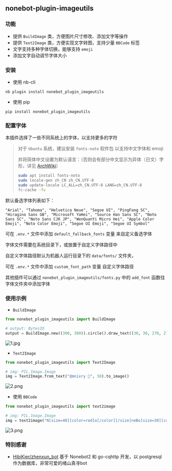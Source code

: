 ## nonebot-plugin-imageutils


### 功能

- 提供 `BuildImage` 类，方便图片尺寸修改、添加文字等操作
- 提供 `Text2Image` 类，方便实现文字转图，支持少量 `BBCode` 标签
- 文字支持多种字体切换，能够支持 `emoji`
- 添加文字自动调节字体大小


### 安装

- 使用 nb-cli

```
nb plugin install nonebot_plugin_imageutils
```

- 使用 pip

```
pip install nonebot_plugin_imageutils
```


### 配置字体

本插件选择了一些不同系统上的字体，以支持更多的字符

> 对于 `Ubuntu` 系统，建议安装 `fonts-noto` 软件包 以支持中文字体和 emoji
>
> 并将简体中文设置为默认语言：（否则会有部分中文显示为异体（日文）字形，详见 [ArchWiki](https://wiki.archlinux.org/title/Localization_(%E7%AE%80%E4%BD%93%E4%B8%AD%E6%96%87)/Simplified_Chinese_(%E7%AE%80%E4%BD%93%E4%B8%AD%E6%96%87)#%E4%BF%AE%E6%AD%A3%E7%AE%80%E4%BD%93%E4%B8%AD%E6%96%87%E6%98%BE%E7%A4%BA%E4%B8%BA%E5%BC%82%E4%BD%93%EF%BC%88%E6%97%A5%E6%96%87%EF%BC%89%E5%AD%97%E5%BD%A2)）
> ```bash
> sudo apt install fonts-noto
> sudo locale-gen zh_CN zh_CN.UTF-8
> sudo update-locale LC_ALL=zh_CN.UTF-8 LANG=zh_CN.UTF-8
> fc-cache -fv
> ```

默认备选字体列表如下：
```
"Arial", "Tahoma", "Helvetica Neue", "Segoe UI", "PingFang SC", "Hiragino Sans GB", "Microsoft YaHei", "Source Han Sans SC", "Noto Sans SC", "Noto Sans CJK JP", "WenQuanYi Micro Hei", "Apple Color Emoji", "Noto Color Emoji", "Segoe UI Emoji", "Segoe UI Symbol"
```

可在 `.env.*` 文件中添加 `default_fallback_fonts` 变量 来自定义备选字体

字体文件需要在系统目录下，或放置于自定义字体路径中

自定义字体路径默认为机器人运行目录下的 `data/fonts/` 文件夹，

可在 `.env.*` 文件中添加 `custom_font_path` 变量 自定义字体路径

其他插件可以通过 `nonebot_plugin_imageutils/fonts.py` 中的 `add_font` 函数往字体文件夹中添加字体


### 使用示例


- `BuildImage`

```python
from nonebot_plugin_imageutils import BuildImage

# output: BytesIO
output = BuildImage.new((300, 300)).circle().draw_text((30, 30, 270, 270), "测试ymddl😂").save_jpg()
```

![1.jpg](https://s2.loli.net/2022/05/19/gFdpwWPCzreb2X6.jpg)


- `Text2Image`

```python
from nonebot_plugin_imageutils import Text2Image

# img: PIL.Image.Image
img = Text2Image.from_text("@mnixry 🤗", 50).to_image()
```

![2.png](https://s2.loli.net/2022/05/19/14EXViZQwcGUW5I.png)


- 使用 `BBCode`

```python
from nonebot_plugin_imageutils import text2image

# img: PIL.Image.Image
img = text2image("N[size=40][color=red]o[/color][/size]neBo[size=30][color=blue]T[/color][/size]\n[align=center]太强啦[/align]")
```

![3.png](https://s2.loli.net/2022/05/19/VZAXsKB2x65q7rl.png)


### 特别感谢

- [HibiKier/zhenxun_bot](https://github.com/HibiKier/zhenxun_bot) 基于 Nonebot2 和 go-cqhttp 开发，以 postgresql 作为数据库，非常可爱的绪山真寻bot
